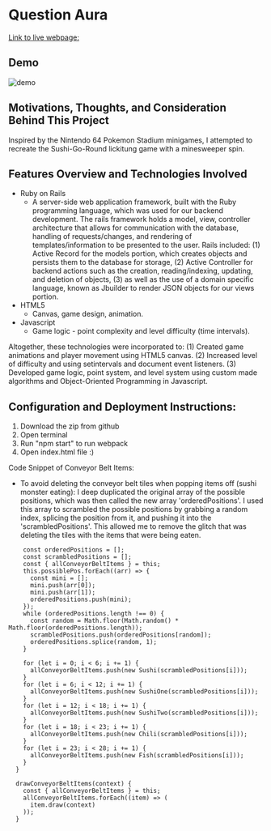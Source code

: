 # Question Aura
[Link to live webpage:](https://jennhuynh02.github.io/Sushi-Go-Round/)

## Demo

![demo](demo.gif) 

## Motivations, Thoughts, and Consideration Behind This Project
Inspired by the Nintendo 64 Pokemon Stadium minigames, I attempted to recreate the Sushi-Go-Round lickitung game with a minesweeper spin.


## Features Overview and Technologies Involved
* Ruby on Rails
  - A server-side web application framework, built with the Ruby programming language, which was used for our backend development.  The rails framework holds a model, view, controller architecture that allows for communication with the database, handling of requests/changes, and rendering of templates/information to be presented to the user.  Rails included: (1) Active Record for the models portion, which creates objects and persists them to the database for storage, (2) Active Controller for backend actions such as the creation, reading/indexing, updating, and deletion of objects, (3) as well as the use of a domain specific language, known as Jbuilder to render JSON objects for our views portion.  
* HTML5
  - Canvas, game design, animation.
* Javascript
  - Game logic - point complexity and level difficulty (time intervals).

Altogether, these technologies were incorporated to:
(1) Created game animations and player movement using HTML5 canvas.
(2) Increased level of difficulty and using setintervals and document event listeners.
(3) Developed game logic, point system, and level system using custom made algorithms and Object-Oriented Programming in Javascript.


## Configuration and Deployment Instructions:
1. Download the zip from github 
2. Open terminal
3. Run "npm start" to run webpack
4. Open index.html file :)


Code Snippet of Conveyor Belt Items:
  - To avoid deleting the conveyor belt tiles when popping items off (sushi monster eating): I deep duplicated the original array of the possible positions, which was then called the new array 'orderedPositions'.  I used this array to scrambled the possible positions by grabbing a random index, splicing the position from it, and pushing it into the 'scrambledPositions'.  This allowed me to remove the glitch that was deleting the tiles with the items that were being eaten.
```   addItemsOntoConveyorBelt() {
    const orderedPositions = [];
    const scrambledPositions = [];
    const { allConveyorBeltItems } = this;
    this.possiblePos.forEach((arr) => {
      const mini = [];
      mini.push(arr[0]);
      mini.push(arr[1]);
      orderedPositions.push(mini);
    });
    while (orderedPositions.length !== 0) {
      const random = Math.floor(Math.random() * Math.floor(orderedPositions.length));
      scrambledPositions.push(orderedPositions[random]);
      orderedPositions.splice(random, 1);
    }

    for (let i = 0; i < 6; i += 1) {
      allConveyorBeltItems.push(new Sushi(scrambledPositions[i]));
    }
    for (let i = 6; i < 12; i += 1) {
      allConveyorBeltItems.push(new SushiOne(scrambledPositions[i]));
    }
    for (let i = 12; i < 18; i += 1) {
      allConveyorBeltItems.push(new SushiTwo(scrambledPositions[i]));
    }
    for (let i = 18; i < 23; i += 1) {
      allConveyorBeltItems.push(new Chili(scrambledPositions[i]));
    }
    for (let i = 23; i < 28; i += 1) {
      allConveyorBeltItems.push(new Fish(scrambledPositions[i]));
    }
  }

  drawConveyorBeltItems(context) {
    const { allConveyorBeltItems } = this;
    allConveyorBeltItems.forEach((item) => (
      item.draw(context)
    ));
  }
```